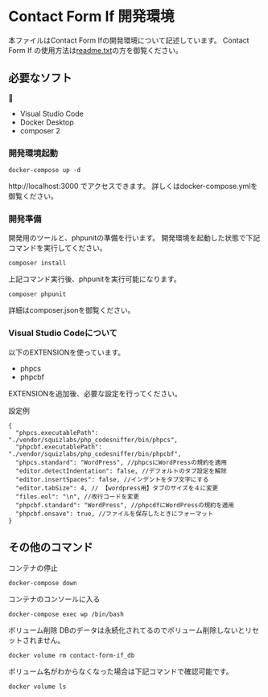 # Contact Form If 開発環境

本ファイルはContact Form Ifの開発環境について記述しています。
Contact Form If の使用方法は[readme.txt](readme.txt)の方を御覧ください。

## 必要なソフト

* Visual Studio Code
* Docker Desktop
* composer 2

### 開発環境起動

```
docker-compose up -d
```
http://localhost:3000
でアクセスできます。
詳しくはdocker-compose.ymlを御覧ください。

### 開発準備

開発用のツールと、phpunitの準備を行います。
開発環境を起動した状態で下記コマンドを実行してください。
```
composer install
```

上記コマンド実行後、phpunitを実行可能になります。
```
composer phpunit
```
詳細はcomposer.jsonを御覧ください。

### Visual Studio Codeについて

以下のEXTENSIONを使っています。

* phpcs
* phpcbf

EXTENSIONを追加後、必要な設定を行ってください。

設定例
```
{
  "phpcs.executablePath": "./vendor/squizlabs/php_codesniffer/bin/phpcs",
  "phpcbf.executablePath": "./vendor/squizlabs/php_codesniffer/bin/phpcbf",
  "phpcs.standard": "WordPress", //phpcsにWordPressの規約を適用
  "editor.detectIndentation": false, //デフォルトのタブ設定を解除
  "editor.insertSpaces": false, //インデントをタブ文字にする
  "editor.tabSize": 4, // 【wordpress用】タブのサイズを４に変更
  "files.eol": "\n", //改行コードを変更
  "phpcbf.standard": "WordPress", //phpcdfにWordPressの規約を適用
  "phpcbf.onsave": true, //ファイルを保存したときにフォーマット
}
```
## その他のコマンド

コンテナの停止
```
docker-compose down
```

コンテナのコンソールに入る
```
docker-compose exec wp /bin/bash
```

ボリューム削除
DBのデータは永続化されてるのでボリューム削除しないとリセットされません。
```
docker volume rm contact-form-if_db
```

ボリューム名がわからなくなった場合は下記コマンドで確認可能です。
```
docker volume ls
```
